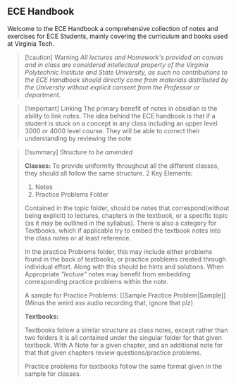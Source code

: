 
## ECE Handbook
Welcome to the ECE Handbook a comprehensive collection of notes and exercises for ECE Students, mainly covering the curriculum and books used at Virginia Tech. 

>[!caution] Warning
>*All lectures and Homework's provided on canvas and in class are considered intellectual property of the Virginia Polytechnic Institute and State University, as such no contributions to the ECE Handbook should directly come from materials distributed by the University without explicit consent from the Professor or department*.

>[!important] Linking
>The primary benefit of notes in obsidian is the ability to link notes. The idea behind the ECE handbook is that if a student is stuck on a concept in any class including an upper level 3000 or 4000 level course. They will be able to correct their understanding by reviewing the note 

>[!summary] Structure
>*to be amended*
>
>**Classes:**
>To provide uniformity throughout all the different classes, they should all follow the same structure. 2 Key Elements:
>1. Notes
>2. Practice Problems Folder
>
>Contained in the topic folder, should be notes that correspond(without being explicit) to lectures, chapters in the textbook, or a specific topic (as it may be outlined in the syllabus). There is also a category for Textbooks, which if applicable try to embed the textbook notes into the class notes or at least reference.
>
>In the practice Problems folder, this may include either problems found in the back of textbooks, or practice problems created through individual effort. Along with this should be hints and solutions. When Appropriate *"lecture"* notes may benefit from embedding corresponding practice problems within the note.
>
>A sample for Practice Problems: [[Sample Practice Problem|Sample]] (Minus the weird ass audio recording that, ignore that plz)
>
>**Textbooks:**
>
>Textbooks follow a similar structure as class notes, except rather than two folders it is all contained under the singular folder for that given textbook. With A Note for a given chapter, and an additional note for that that given chapters review questions/practice problems.
>
>Practice problems for textbooks follow the same format given in the sample for classes.





